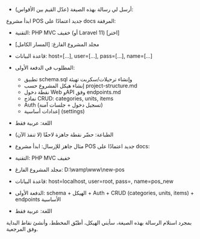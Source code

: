 - أرسل لي رسالة بهذه الصيغة (عدّل القيم بين الأقواس):

ابدأ مشروع POS جديد اعتمادًا على docs المرفقة:
- التقنية: PHP MVC خفيف (أو Laravel 11) [اختر]
- مجلد المشروع الفارغ: [المسار الكامل]
- قاعدة البيانات: host=[...], user=[...], pass=[...], name=[...]
- المطلوب في الدفعة الأولى:
  - تطبيق schema.sql وإنشاء ترحيلات/سكربت تهيئة
  - إنشاء هيكل المشروع حسب project-structure.md
  - نقطة دخول Web وAPI وفق endpoints.md
  - نماذج CRUD: categories, units, items
  - Auth (تسجيل دخول + جلسات آمنة)
  - إعدادات أساسية (settings)
- اللغة: عربية فقط
- الطباعة: حضّر نقطة جاهزة لاحقًا (لا تنفذ الآن)

- مثال جاهز للإرسال:
ابدأ مشروع POS جديد اعتمادًا على docs:
- التقنية: PHP MVC خفيف
- مجلد المشروع الفارغ: D:\wamp\www\new-pos
- قاعدة البيانات: host=localhost, user=root, pass=, name=pos_new
- الدفعة الأولى: schema + الهيكل + Auth + CRUD (categories, units, items) + endpoints الأساسية
- اللغة: عربية فقط

بمجرد استلام الرسالة بهذه الصيغة، سأبني الهيكل، أطبّق المخطط، وأنشئ نقاط البداية وفق المرجعية.